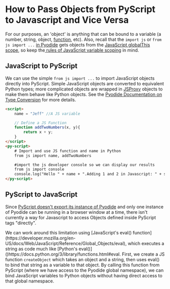 # How to Pass Objects from PyScript to Javascript and Vice Versa

For our purposes, an 'object' is anything that can be bound to a variable (a number, string, object, [function](https://developer.mozilla.org/en-US/docs/Glossary/First-class_Function), etc). Also, recall that the `import js` or `from js import ...` [in Pyodide](https://pyodide.org/en/stable/usage/type-conversions.html#type-translations-using-js-obj-from-py) gets objects from the [JavaScript globalThis scope](https://developer.mozilla.org/en-US/docs/Web/JavaScript/Reference/Global_Objects/globalThis), so keep the[ rules of JavaScript variable scoping](https://www.freecodecamp.org/news/var-let-and-const-whats-the-difference/) in mind.

## JavaScript to PyScript

We can use the simple `from js import ...` to import JavaScript objects directly into PyScript. Simple JavaScript objects are converted to equivalent Python types; more complicated objects are wrapped in [JSProxy](https://pyodide.org/en/stable/usage/type-conversions.html) objects to make them behave like Python objects. See the [Pyodide Documentation on Type Conversion](https://pyodide.org/en/stable/usage/type-conversions.html) for more details.

```html
<script>
    name = "Jeff" //A JS variable

    // Define a JS Function
    function addTwoNumbers(x, y){
        return x + y;
    }
</script>
<py-script>
    # Import and use JS function and name in Python
    from js import name, addTwoNumbers

    #import the js developer console so we can display our results
    from js import console
    console.log("Hello " + name + ".Adding 1 and 2 in Javascript: " + str(addTwoNumbers(1, 2)))
</py-script>
```

## PyScript to JavaScript

Since [PyScript doesn't export its instance of Pyodide](https://github.com/pyscript/pyscript/issues/494) and only one instance of Pyodide can be running in a browser window at a time, there isn't currently a way for Javascript to access Objects defined inside PyScript tags "directly".

<p class="post-p">We can work around this limitation using [JavaScript's eval() function](https://developer.mozilla.org/en-US/docs/Web/JavaScript/Reference/Global_Objects/eval), which executes a string as code much like [Python's eval()]()https://docs.python.org/3/library/functions.html#eval. First, we create a JS function <code class="code">createObject</code> which takes an object and a string, then uses eval() to bind that string as a variable to that object. By calling this function from PyScript (where we have access to the Pyodide global namespace), we can bind JavaScript variables to Python objects without having direct access to that global namespace.</p>